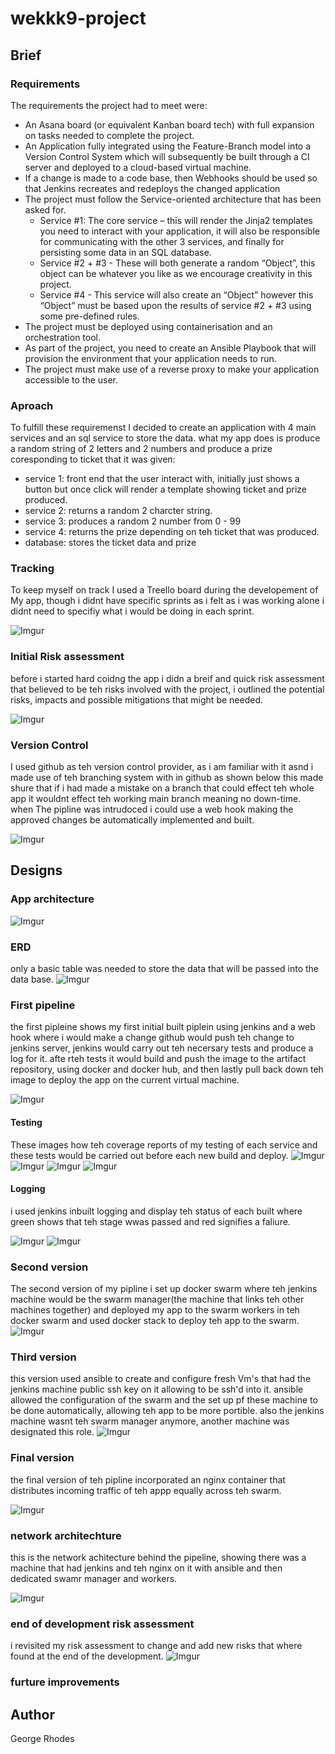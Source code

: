 # wekkk9-project



## Brief
### Requirements
The requirements the project had to meet were:
- An Asana board (or equivalent Kanban board tech) with full expansion on tasks needed to complete the project.
- An Application fully integrated using the Feature-Branch model into a Version Control System which will subsequently be built through a CI server and deployed to a cloud-based virtual machine.
- If a change is made to a code base, then Webhooks should be used so that Jenkins recreates and redeploys the changed application
- The project must follow the Service-oriented architecture that has been asked for.
  - Service #1: The core service – this will render the Jinja2 templates you need to interact with your application, it will also be responsible for communicating with the other 3 services, and finally for persisting some data in an SQL database.
  - Service #2 + #3 - These will both generate a random “Object”, this object can be whatever you like as we encourage creativity in this project.
  - Service #4 - This service will also create an “Object” however this “Object” must be based upon the results of service #2 + #3 using some pre-defined rules.
- The project must be deployed using containerisation and an orchestration tool.
- As part of the project, you need to create an Ansible Playbook that will provision the environment that your application needs to run.
- The project must make use of a reverse proxy to make your application accessible to the user.

### Aproach
To fulfill these requiremenst I decided to create an application with 4 main services and an sql service to store the data. what my app does is produce a random string of 2 letters and 2 numbers and produce a prize coresponding to ticket that it was given:
- service 1: front end that the user interact with, initially just shows a button but once click will render a template showing ticket and prize produced.
- service 2: returns a random 2 charcter string.
- service 3: produces a random 2 number from 0 - 99
- service 4: returns the prize depending on teh ticket that was produced.
- database: stores the ticket data and prize 

### Tracking

To keep myself on track I used a Treello board during the developement of My app, though i didnt have specific sprints as i felt as i was working alone i didnt need to specifiy what i would be doing in each sprint.

![Imgur](https://i.imgur.com/U5JZOP5.png)


### Initial Risk assessment
before i started hard coidng the app i didn a breif and quick risk assessment that believed to be teh risks involved with the project, i outlined the potential risks, impacts and possible mitigations that might be needed.



![Imgur](https://i.imgur.com/wB000WG.png)
### Version Control
I used github as teh version control provider, as i am familiar with it asnd i made use of teh branching system with in github as shown below this made shure that if i had made a mistake on a branch that could effect teh whole app it wouldnt effect teh working main branch meaning no down-time. when The pipline was intrudoced i could use a web hook making the approved changes be automatically implemented and built.

![Imgur](https://i.imgur.com/2zma8MQ.png)
## Designs
### App architecture

![Imgur](https://i.imgur.com/Hy4nlFG.png)
### ERD
only a basic table was needed to store the data that will be passed into the data base.
![Imgur](https://i.imgur.com/i9Ydk4O.png)
### First pipeline
the first pipleine shows my first initial built piplein using jenkins and a web hook where i would make a change github would push teh change to jenkins server, jenkins would carry out teh necersary tests and produce a log for it. afte rteh tests it would build and push the image to the artifact repository, using docker and docker hub, and then lastly pull back down teh image to deploy the app on the current virtual machine.

![Imgur](https://i.imgur.com/Xhze8bI.png)
#### Testing
 These images how teh coverage reports of my testing of each service and these tests would be carried out before each new build and deploy.
![Imgur](https://i.imgur.com/jkAQE8Z.png)
![Imgur](https://i.imgur.com/FVK3DwN.png)
![Imgur](https://i.imgur.com/5XVZCnq.png)
![Imgur](https://i.imgur.com/tlatXPr.png)
#### Logging
i used jenkins inbuilt logging and display teh status of each built where green shows that teh stage wwas passed and red signifies a faliure.

![Imgur](https://i.imgur.com/xr3anA8.png)
![Imgur](https://i.imgur.com/qPYvK5w.png)
### Second version
The second version of my pipline i set up docker swarm where teh jenkins machine would be the swarm manager(the machine that links teh other machines together) and deployed my app to the swarm workers in teh docker swarm and used docker stack to deploy teh app to the swarm.  
![Imgur](https://i.imgur.com/GsId9ql.png)
### Third version
this version used ansible to create and configure fresh Vm's that had the jenkins machine public ssh key on it allowing to be ssh'd into it. ansible allowed the configuration of the swarm and the set up pf these machine to be done automatically, allowing teh app to be more portible. also the jenkins machine wasnt teh swarm manager anymore, another machine was designated this role.
![Imgur](https://i.imgur.com/iOZ8Nf9.png)
### Final version
the final version of teh pipline incorporated an nginx container that distributes incoming traffic of teh appp equally across teh swarm.

![Imgur](https://i.imgur.com/8MF1aD3.png)
### network architechture
this is the network achitecture behind the pipeline, showing there was a machine that had jenkins and teh nginx on it with ansible and then dedicated swamr manager and workers.

![Imgur](https://i.imgur.com/Cpkezzh.png)


### end of development risk assessment
i revisited my risk assessment to change and add new risks that where found at the end of the development.
![Imgur](https://i.imgur.com/8VvxT9C.png)
### furture improvements

## Author
George Rhodes

